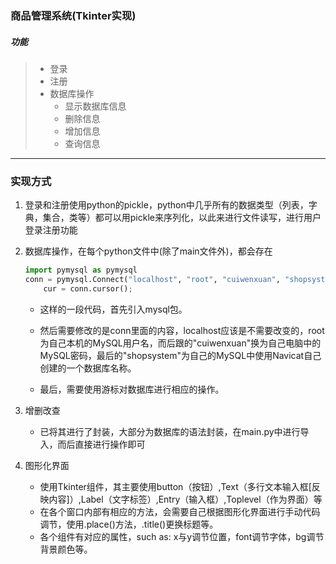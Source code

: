 ### 商品管理系统(Tkinter实现)

##### 功能

>* 登录
>* 注册
>* 数据库操作
>   * 显示数据库信息
>   * 删除信息
>   * 增加信息
>   * 查询信息



*****

### 实现方式

1. 登录和注册使用python的pickle，python中几乎所有的数据类型（列表，字典，集合，类等）都可以用pickle来序列化，以此来进行文件读写，进行用户登录注册功能

2. 数据库操作，在每个python文件中(除了main文件外)，都会存在

   ```python
   import pymysql as pymysql
   conn = pymysql.Connect("localhost", "root", "cuiwenxuan", "shopsystem", charset="utf8")
       cur = conn.cursor();
   ```

   * 这样的一段代码，首先引入mysql包。

   * 然后需要修改的是conn里面的内容，localhost应该是不需要改变的，root为自己本机的MySQL用户名，而后跟的"cuiwenxuan"换为自己电脑中的MySQL密码，最后的"shopsystem"为自己的MySQL中使用Navicat自己创建的一个数据库名称。

   * 最后，需要使用游标对数据库进行相应的操作。

3. 增删改查

   * 已将其进行了封装，大部分为数据库的语法封装，在main.py中进行导入，而后直接进行操作即可

4. 图形化界面

   * 使用Tkinter组件，其主要使用button（按钮）,Text（多行文本输入框[反映内容]）,Label（文字标签）,Entry（输入框）,Toplevel（作为界面）等
   * 在各个窗口内部有相应的方法，会需要自己根据图形化界面进行手动代码调节，使用.place()方法，.title()更换标题等。
   * 各个组件有对应的属性，such as: x与y调节位置，font调节字体，bg调节背景颜色等。



